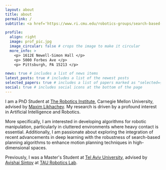 ```yaml
---
layout: about
title: about
permalink: /
subtitle: <a href='https://www.ri.cmu.edu/robotics-groups/search-based-planning-laboratory/'>Search-based Planning Lab (SBPL)</a>. <a href='https://www.ri.cmu.edu'>Robotics Institute</a>. <a href='https://www.cmu.edu'>Carnegie Mellon University</a>.

profile:
  align: right
  image: prof_pic.jpg
  image_circular: false # crops the image to make it circular
  more_info: >
    <p> 1612E Newell-Simon Hall </p>
    <p> 5000 Forbes Ave </p>
    <p> Pittsburgh, PA 15213 </p>

news: true # includes a list of news items
latest_posts: true # includes a list of the newest posts
selected_papers: true # includes a list of papers marked as "selected={true}"
social: true # includes social icons at the bottom of the page
---
```


I am a PhD Student at <a href='https://www.ri.cmu.edu'>The Robotics Institute</a>, Carnegie Mellon University, advised by <a href='https://www.cs.cmu.edu/~maxim/'>Maxim Likhachev</a>.
My research is driven by a profound interest in Artificial Intelligence and Robotics.

More specifically, I am interested in developing algorithms for robotic manipulation, particularly in cluttered environments where heavy contact is essential.
Additionally, I am passionate about exploring the integration of recent advancements in deep learning with the robustness of search-based planning algorithms to enhance motion planning techniques in high-dimensional spaces.

Previously, I was a Master's Student at <a href='https://english.tau.ac.il/'>Tel Aviv University</a>, advised by <a href='http://web2.eng.tau.ac.il/wtest/Avishailab/index.php/sintov/'>Avishai Sintov</a> at <a href='http://web2.eng.tau.ac.il/wtest/Avishailab/'>TAU Robotics Lab</a>.
